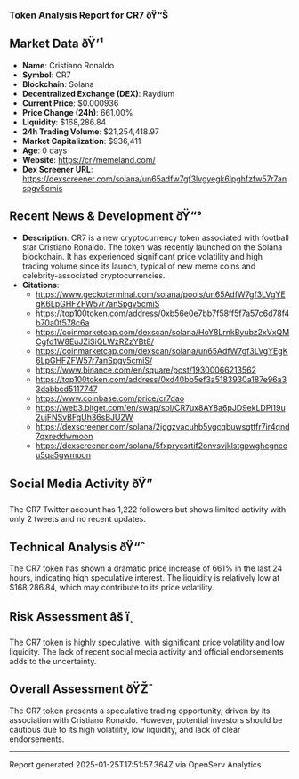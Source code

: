 ### Token Analysis Report for CR7 ðŸ“Š

## Market Data ðŸ’¹
- **Name**: Cristiano Ronaldo
- **Symbol**: CR7
- **Blockchain**: Solana
- **Decentralized Exchange (DEX)**: Raydium
- **Current Price**: $0.000936
- **Price Change (24h)**: 661.00%
- **Liquidity**: $168,286.84
- **24h Trading Volume**: $21,254,418.97
- **Market Capitalization**: $936,411
- **Age**: 0 days
- **Website**: https://cr7memeland.com/
- **Dex Screener URL**: https://dexscreener.com/solana/un65adfw7gf3lvgyegk6lpghfzfw57r7anspgv5cmis

## Recent News & Development ðŸ“°
- **Description**: CR7 is a new cryptocurrency token associated with football star Cristiano Ronaldo. The token was recently launched on the Solana blockchain. It has experienced significant price volatility and high trading volume since its launch, typical of new meme coins and celebrity-associated cryptocurrencies.
- **Citations**:
  - https://www.geckoterminal.com/solana/pools/un65AdfW7gf3LVgYEgK6LpGHFZFW57r7anSpgv5cmiS
  - https://top100token.com/address/0xb56e0e7bb7f58ff5f7a57c6d78f4b70a0f578c6a
  - https://coinmarketcap.com/dexscan/solana/HoY8LrnkByubz2xVxQMCgfd1W8EuJZiSiQLWzRZzYBt8/
  - https://coinmarketcap.com/dexscan/solana/un65AdfW7gf3LVgYEgK6LpGHFZFW57r7anSpgv5cmiS/
  - https://www.binance.com/en/square/post/19300066213562
  - https://top100token.com/address/0xd40bb5ef3a5183930a187e96a33dabbcd5117747
  - https://www.coinbase.com/price/cr7dao
  - https://web3.bitget.com/en/swap/sol/CR7ux8AY8a6pJD9ekLDPi19u2ujFNSvBFgUh36sBJU2W
  - https://dexscreener.com/solana/2iggzvacuhb5ygcqbuwsgttfr7ir4qnd7qxreddwmoon
  - https://dexscreener.com/solana/5fxprycsrtif2onvsvjklstgpwghcgnccu5qa5gwmoon

## Social Media Activity ðŸ”
The CR7 Twitter account has 1,222 followers but shows limited activity with only 2 tweets and no recent updates.

## Technical Analysis ðŸ“ˆ
The CR7 token has shown a dramatic price increase of 661% in the last 24 hours, indicating high speculative interest. The liquidity is relatively low at $168,286.84, which may contribute to its price volatility.

## Risk Assessment âš ï¸
The CR7 token is highly speculative, with significant price volatility and low liquidity. The lack of recent social media activity and official endorsements adds to the uncertainty.

## Overall Assessment ðŸŽ¯
The CR7 token presents a speculative trading opportunity, driven by its association with Cristiano Ronaldo. However, potential investors should be cautious due to its high volatility, low liquidity, and lack of clear endorsements.

---
Report generated 2025-01-25T17:51:57.364Z via OpenServ Analytics